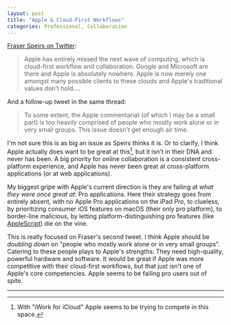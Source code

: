 ```yaml
---
layout: post
title: "Apple & Cloud-First Workflows"
categories: Professional, Collaboration
---
```


[Fraser Speirs on Twitter](https://twitter.com/fraserspeirs/status/1113320119588020224): 

> Apple has entirely missed the next wave of computing, which is cloud-first workflow and collaboration. Google and Microsoft are there and Apple is absolutely nowhere. Apple is now merely one amongst many possible clients to these clouds and Apple's traditional values don't hold.…

And a follow-up tweet in the same thread:

> To some extent, the Apple commentariat (of which I may be a small part) is too heavily comprised of people who mostly work alone or in very small groups. This issue doesn't get enough air time.

I'm not sure this is as big an issue as Speirs thinks it is. Or to clarify, I think Apple actually does want to be great at this[^iwork], but it isn't in their DNA and never has been. A big priority for online collaboration is a consistent cross-platform experience, and Apple has never been great at cross-platform applications (or at web applications).

My biggest gripe with Apple's current direction is they are failing at *what they were once great at*: Pro applications. Here their strategy goes from entirely absent, with no Apple Pro applications on the iPad *Pro*, to clueless, by prioritizing consumer iOS features on macOS (their only pro platform), to border-line malicious, by letting platform-distinguishing pro features (like [AppleScript](https://daringfireball.net/linked/2016/11/16/sal-soghoian)) die on the vine.

This is really focused on Fraser's second tweet. I think Apple should be *doubling down* on "people who mostly work alone or in very small groups". Catering to these people plays to Apple's strengths: They need high-quality, powerful hardware and software. It would be great if Apple was more competitive with their cloud-first workflows, but that just isn't one of Apple's core competencies. Apple seems to be failing pro users out of spite.

* * *

[^iwork]: With "iWork for iCloud" Apple seems to be trying to compete in this space.
